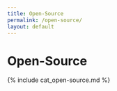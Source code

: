 ```yaml
---
title: Open-Source
permalink: /open-source/
layout: default
---
```


# Open-Source

{% include cat_open-source.md %}
